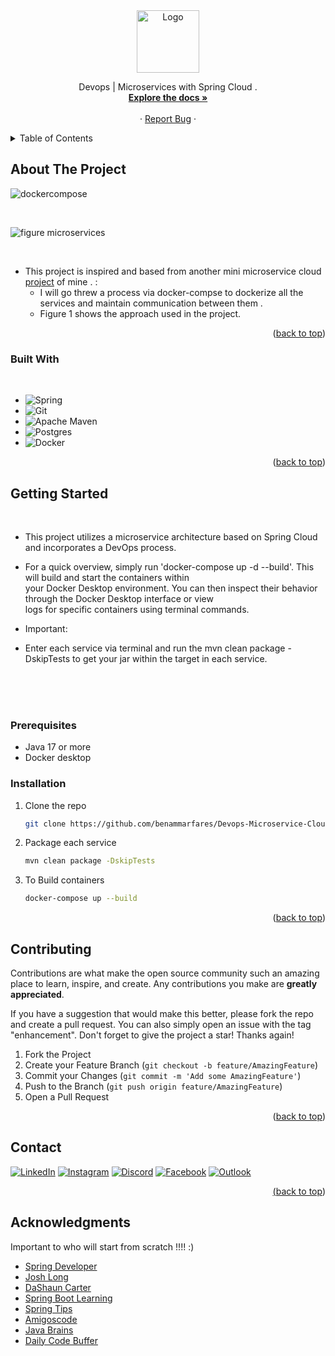 <br><br><br>
<a  align="center" name="readme-top"></a>


<!--  PROJECT LLOGO -->
<br />
<div align="center">
    <img src="https://github.com/user-attachments/assets/93433dcf-f7e7-4f96-9777-a90d18ff10c6" alt="Logo" width="100" height="100">


  <p align="center">
     Devops | Microservices with Spring Cloud .
    <br />
    <a href="https://github.com/benammarfares/Devops-Microservice-Cloud"><strong>Explore the docs »</strong></a>
    <br />
    <br />
    ·
    <a href="https://github.com/benammarfares/Devops-Microservice-Cloud/issues/new?labels=bug&template=bug-report---.md">Report Bug</a>
    ·
  </p>
</div>



<!-- TABLEE OF CONTENTS -->
<!-- TABLEE OF CONTENTS -->
<details>
  <summary>Table of Contents</summary>
  <ol>
    <li>
      <a href="#about-the-project">About The Project</a>
      <ul>
        <li><a href="#built-with">Built With</a></li>
      </ul>
    </li>
    <li>
      <a href="#getting-started">Getting Started</a>
      <ul>
        <li><a href="#prerequisites">Prerequisites</a></li>
        <li><a href="#installation">Installation</a></li>
      </ul>
    </li>
    <li><a href="#contributing">Contributing</a></li>
    <li><a href="#contact">Contact</a></li>
    <li><a href="#acknowledgments">Acknowledgments</a></li>
  </ol>
</details>



<!-- ABOUT THE PROJECT -->
## About The Project
![dockercompose](https://github.com/user-attachments/assets/670bcd51-19d1-4900-97ad-995aa3e23651)

<br>

![figure microservices](https://github.com/user-attachments/assets/dae8b927-fc8f-489b-976e-1eaa8186bc95)

<br>

* This project is inspired and based from another mini microservice cloud [project](https://github.com/benammarfares/Assurance-MicroService) of mine . :<br> 
  * I will go threw a process via docker-compse to dockerize all the services and maintain communication between them .<br>
  * Figure 1 shows the approach used in the project.<br>

<p align="right">(<a href="#readme-top">back to top</a>)</p>


### Built With
<br>

* ![Spring](https://img.shields.io/badge/spring-%236DB33F.svg?style=for-the-badge&logo=spring&logoColor=white)
* ![Git](https://img.shields.io/badge/git-%23F05033.svg?style=for-the-badge&logo=git&logoColor=white)
* ![Apache Maven](https://img.shields.io/badge/Apache%20Maven-C71A36?style=for-the-badge&logo=Apache%20Maven&logoColor=white)
* ![Postgres](https://img.shields.io/badge/postgres-%23316192.svg?style=for-the-badge&logo=postgresql&logoColor=white)
* ![Docker](https://img.shields.io/badge/docker-%230db7ed.svg?style=for-the-badge&logo=docker&logoColor=white)

<p align="right">(<a href="#readme-top">back to top</a>)</p>

<!-- GETTING STARTED -->
## Getting Started
<br>

* This project utilizes a microservice architecture based on Spring Cloud and incorporates a DevOps process. <br>

* For a quick overview, simply run 'docker-compose up -d --build'. This will build and start the containers within <br>
  your Docker Desktop environment. You can then inspect their behavior through the Docker Desktop interface or view<br>
  logs for specific containers using terminal commands.

 * Important: <br>
 * Enter each service via terminal and run the mvn clean package -DskipTests to get your jar within the target in each service.

<br><br><br>
    
### Prerequisites

* Java 17 or more
* Docker desktop 

### Installation

1. Clone the repo
   ```sh
   git clone https://github.com/benammarfares/Devops-Microservice-Cloud.git
   ```
2. Package each service
   ```sh
   mvn clean package -DskipTests
   ```   
3. To Build containers
   ```sh
   docker-compose up --build
   ```   
<p align="right">(<a href="#readme-top">back to top</a>)</p>


<!-- CONTRIBUTING -->
## Contributing

Contributions are what make the open source community such an amazing place to learn, inspire, and create. Any contributions you make are **greatly appreciated**.

If you have a suggestion that would make this better, please fork the repo and create a pull request. You can also simply open an issue with the tag "enhancement".
Don't forget to give the project a star! Thanks again!

1. Fork the Project
2. Create your Feature Branch (`git checkout -b feature/AmazingFeature`)
3. Commit your Changes (`git commit -m 'Add some AmazingFeature'`)
4. Push to the Branch (`git push origin feature/AmazingFeature`)
5. Open a Pull Request

<p align="right">(<a href="#readme-top">back to top</a>)</p>


<!-- CONTACT -->
## Contact

 <a href="https://www.linkedin.com/in/fares-ben-ammar-14b8b3226/">
                <img alt="LinkedIn" title="Discord" src="https://img.shields.io/badge/linkedin-%230077B5.svg?style=for-the-badge&logo=linkedin&logoColor=white"/></a> 
    <a href="https://www.instagram.com/fares.ben.ammar/?hl=fr">
                <img alt="Instagram" title="Instagram" src="https://img.shields.io/badge/Instagram-%23E4405F.svg?style=for-the-badge&logo=Instagram&logoColor=white"/></a>
        <a href="https://discord.gg/farou1747">
                    <img alt="Discord" title="Discord" src="https://img.shields.io/badge/Discord-%235865F2.svg?style=for-the-badge&logo=discord&logoColor=white"/></a> 
            <a href="https://facebook.com/https://www.facebook.com/faroutiti.benammar/">
                    <img alt="Facebook" title="Facebook" src="https://img.shields.io/badge/Facebook-%231877F2.svg?style=for-the-badge&logo=Facebook&logoColor=white"/></a> 
    <a href="mailto:benammar.Fares@esprit.tn">
    <img alt="Outlook" title="Outlook" src="https://img.shields.io/badge/Microsoft_Outlook-0078D4?style=for-the-badge&logo=microsoft-outlook&logoColor=white"/>



<p align="right">(<a href="#readme-top">back to top</a>)</p>



<!-- ACKNOWLEDGMENTS -->
## Acknowledgments

Important to who will start from scratch !!!! :)

- [Spring Developer](https://www.youtube.com/@SpringSourceDev)
- [Josh Long](https://www.youtube.com/@coffeesoftware)
- [DaShaun Carter](https://www.youtube.com/@dashaun)
- [Spring Boot Learning](https://www.youtube.com/@SpringBootLearning)
- [Spring Tips](https://www.youtube.com/playlist?list=PLgGXSWYM2FpPw8rV0tZoMiJYSCiLhPnOc)
- [Amigoscode](https://www.youtube.com/@amigoscode)
- [Java Brains](https://www.youtube.com/c/JavaBrainsChannel)
- [Daily Code Buffer](https://www.youtube.com/@DailyCodeBuffer)




